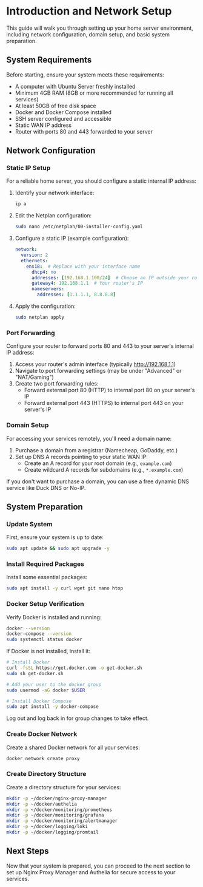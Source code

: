 # Introduction and Network Setup

This guide will walk you through setting up your home server environment, including network configuration, domain setup, and basic system preparation.

## System Requirements

Before starting, ensure your system meets these requirements:

- A computer with Ubuntu Server freshly installed
- Minimum 4GB RAM (8GB or more recommended for running all services)
- At least 50GB of free disk space
- Docker and Docker Compose installed
- SSH server configured and accessible
- Static WAN IP address
- Router with ports 80 and 443 forwarded to your server

## Network Configuration

### Static IP Setup

For a reliable home server, you should configure a static internal IP address:

1. Identify your network interface:
   ```bash
   ip a
   ```

2. Edit the Netplan configuration:
   ```bash
   sudo nano /etc/netplan/00-installer-config.yaml
   ```

3. Configure a static IP (example configuration):
   ```yaml
   network:
     version: 2
     ethernets:
       ens18:  # Replace with your interface name
         dhcp4: no
         addresses: [192.168.1.100/24]  # Choose an IP outside your router's DHCP range
         gateway4: 192.168.1.1  # Your router's IP
         nameservers:
           addresses: [1.1.1.1, 8.8.8.8]
   ```

4. Apply the configuration:
   ```bash
   sudo netplan apply
   ```

### Port Forwarding

Configure your router to forward ports 80 and 443 to your server's internal IP address:

1. Access your router's admin interface (typically http://192.168.1.1)
2. Navigate to port forwarding settings (may be under "Advanced" or "NAT/Gaming")
3. Create two port forwarding rules:
   - Forward external port 80 (HTTP) to internal port 80 on your server's IP
   - Forward external port 443 (HTTPS) to internal port 443 on your server's IP

### Domain Setup

For accessing your services remotely, you'll need a domain name:

1. Purchase a domain from a registrar (Namecheap, GoDaddy, etc.)
2. Set up DNS A records pointing to your static WAN IP:
   - Create an A record for your root domain (e.g., `example.com`)
   - Create wildcard A records for subdomains (e.g., `*.example.com`)

If you don't want to purchase a domain, you can use a free dynamic DNS service like Duck DNS or No-IP.

## System Preparation

### Update System

First, ensure your system is up to date:

```bash
sudo apt update && sudo apt upgrade -y
```

### Install Required Packages

Install some essential packages:

```bash
sudo apt install -y curl wget git nano htop
```

### Docker Setup Verification

Verify Docker is installed and running:

```bash
docker --version
docker-compose --version
sudo systemctl status docker
```

If Docker is not installed, install it:

```bash
# Install Docker
curl -fsSL https://get.docker.com -o get-docker.sh
sudo sh get-docker.sh

# Add your user to the docker group
sudo usermod -aG docker $USER

# Install Docker Compose
sudo apt install -y docker-compose
```

Log out and log back in for group changes to take effect.

### Create Docker Network

Create a shared Docker network for all your services:

```bash
docker network create proxy
```

### Create Directory Structure

Create a directory structure for your services:

```bash
mkdir -p ~/docker/nginx-proxy-manager
mkdir -p ~/docker/authelia
mkdir -p ~/docker/monitoring/prometheus
mkdir -p ~/docker/monitoring/grafana
mkdir -p ~/docker/monitoring/alertmanager
mkdir -p ~/docker/logging/loki
mkdir -p ~/docker/logging/promtail
```

## Next Steps

Now that your system is prepared, you can proceed to the next section to set up Nginx Proxy Manager and Authelia for secure access to your services.
